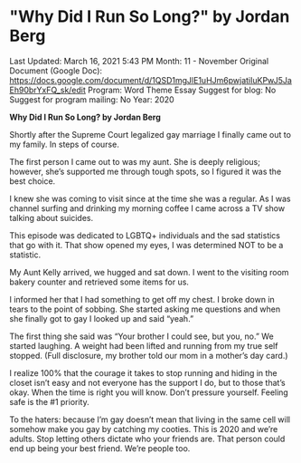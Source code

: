 # "Why Did I Run So Long?" by Jordan Berg

Last Updated: March 16, 2021 5:43 PM
Month: 11 - November
Original Document (Google Doc): https://docs.google.com/document/d/1QSD1mgJlE1uHJm6pwjatiIuKPwJ5JaEh90brYxFQ_sk/edit
Program: Word Theme Essay
Suggest for blog: No
Suggest for program mailing: No
Year: 2020

**Why Did I Run So Long? by Jordan Berg**

Shortly after the Supreme Court legalized gay marriage I finally came out to my family. In steps of course.

The first person I came out to was my aunt. She is deeply religious; however, she’s supported me through tough spots, so I figured it was the best choice.

I knew she was coming to visit since at the time she was a regular. As I was channel surfing and drinking my morning coffee I came across a TV show talking about suicides.

This episode was dedicated to LGBTQ+ individuals and the sad statistics that go with it. That show opened my eyes, I was determined NOT to be a statistic.

My Aunt Kelly arrived, we hugged and sat down. I went to the visiting room bakery counter and retrieved some items for us.

I informed her that I had something to get off my chest. I broke down in tears to the point of sobbing. She started asking me questions and when she finally got to gay I looked up and said “yeah.”

The first thing she said was “Your brother I could see, but you, no.” We started laughing. A weight had been lifted and running from my true self stopped. (Full disclosure, my brother told our mom in a mother’s day card.)

I realize 100% that the courage it takes to stop running and hiding in the closet isn’t easy and not everyone has the support I do, but to those that’s okay. When the time is right you will know. Don’t pressure yourself. Feeling safe is the #1 priority.

To the haters: because I’m gay doesn’t mean that living in the same cell will somehow make you gay by catching my cooties. This is 2020 and we’re adults. Stop letting others dictate who your friends are. That person could end up being your best friend. We’re people too.